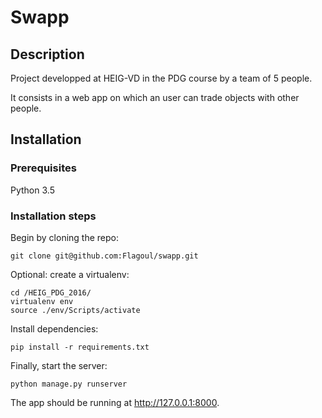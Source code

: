 # Swapp

## Description

Project developped at HEIG-VD in the PDG course by a team of 5 people. 

It consists in a web app on which an user can trade objects with other people.

## Installation

### Prerequisites
Python 3.5

### Installation steps
Begin by cloning the repo:
```
git clone git@github.com:Flagoul/swapp.git
```
Optional: create a virtualenv: 
```
cd /HEIG_PDG_2016/
virtualenv env
source ./env/Scripts/activate
```
Install dependencies:
```
pip install -r requirements.txt
```

Finally, start the server:
```
python manage.py runserver
```
The app should be running at http://127.0.0.1:8000.
